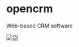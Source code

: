 # opencrm
Web-based CRM software

[![CI](https://github.com/nguyenhongphat0/opencrm/actions/workflows/cicd.yml/badge.svg)](https://github.com/nguyenhongphat0/opencrm/actions/workflows/cicd.yml)
